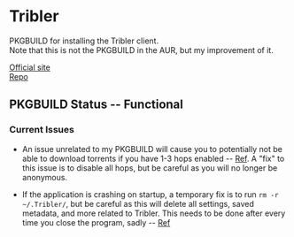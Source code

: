 # Tribler
PKGBUILD for installing the Tribler client.  
Note that this is not the PKGBUILD in the AUR, but my improvement of it.  

[Official site](https://www.tribler.org)    
[Repo](https://github.com/Tribler/tribler)

## PKGBUILD Status -- Functional

### Current Issues
*   An issue unrelated to my PKGBUILD will cause you to potentially not be able to download torrents if you have 1-3 hops enabled -- [Ref](https://forum.tribler.org/t/tribler-7-release-candidate-1-please-test/3988/3). A "fix" to this issue is to disable all hops, but be careful as you will no longer be anonymous.


*   If the application is crashing on startup, a temporary fix is to run `rm -r ~/.Tribler/`, but be careful as this will delete all settings, saved metadata, and more related to Tribler. This needs to be done after every time you close the program, sadly -- [Ref](https://github.com/Tribler/tribler/issues/2963)
